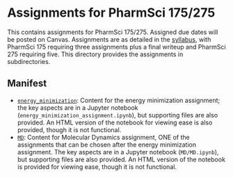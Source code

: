 # Assignments for PharmSci 175/275

This contains assignments for PharmSci 175/275.
Assigned due dates will be posted on Canvas.
Assignments are as detailed in the [syllabus](../syllabus.md), with PharmSci 175 requiring three assignments plus a final writeup and PharmSci 275 requiring five.
This directory provides the assignments in subdirectories.

## Manifest
- [`energy_minimization`](energy_minimization): Content for the energy minimization assignment; the key aspects are in a Jupyter notebook (`energy_minimization_assignment.ipynb`), but supporting files are also provided. An HTML version of the notebook for viewing ease is also provided, though it is not functional.
- [`MD`](MD): Content for Molecular Dynamics assignment, ONE of the assignments that can be chosen after the energy minimization assignment. The key aspects are in a Jupyter notebook (`MD/MD.ipynb`), but supporting files are also provided. An HTML version of the notebook is provided for viewing ease, though it is not functional.
